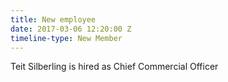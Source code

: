 ```yaml
---
title: New employee
date: 2017-03-06 12:20:00 Z
timeline-type: New Member
---
```


Teit Silberling is hired as Chief Commercial Officer